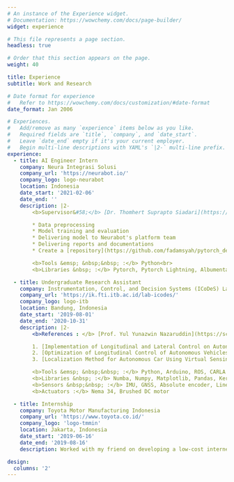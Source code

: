 ```yaml
---
# An instance of the Experience widget.
# Documentation: https://wowchemy.com/docs/page-builder/
widget: experience

# This file represents a page section.
headless: true

# Order that this section appears on the page.
weight: 40

title: Experience
subtitle: Work and Research

# Date format for experience
#   Refer to https://wowchemy.com/docs/customization/#date-format
date_format: Jan 2006

# Experiences.
#   Add/remove as many `experience` items below as you like.
#   Required fields are `title`, `company`, and `date_start`.
#   Leave `date_end` empty if it's your current employer.
#   Begin multi-line descriptions with YAML's `|2-` multi-line prefix.
experience:
  - title: AI Engineer Intern
    company: Neura Integrasi Solusi
    company_url: 'https://neurabot.io/'
    company_logo: logo-neurabot
    location: Indonesia
    date_start: '2021-02-06'
    date_end: ''
    description: |2-
        <b>Supervisor&#58;</b> [Dr. Thomhert Suprapto Siadari](https://www.linkedin.com/in/thomhertsiadari/)<br>Currently developing Deep Learning models to detect and segment objects on microscopic images. Responsibilites include:

        * Data preprocessing
        * Model training and evaluation
        * Delivering model to Neurabot's platform team
        * Delivering reports and documentations
        * Create a [repository](https://github.com/fadamsyah/pytorch_deseg_module) for future use

        <b>Tools &emsp; &nbsp;&nbsp; :</b> Python<br>
        <b>Libraries &nbsp; :</b> Pytorch, Pytorch Lightning, Albumentations, OpenCV, Pillow, Segmentation Models Pytorch<br>

  - title: Undergraduate Research Assistant
    company: Instrumentation, Control, and Decision Systems (ICoDeS) Laboratory
    company_url: 'https://ik.fti.itb.ac.id/lab-icodes/'
    company_logo: logo-itb
    location: Bandung, Indonesia
    date_start: '2019-08-01'
    date_end: '2020-10-31'
    description: |2-
        <b>References : </b> [Prof. Yul Yunazwin Nazaruddin](https://scholar.google.com/citations?user=Rve3vEYAAAAJ&hl=en) & [Augie Widyotriatmo, Ph.D.](https://scholar.google.co.id/citations?user=MtHwNU4AAAAJ&hl=id)<br>I was an undergraduate member of the [ICoDeS](https://ik.fti.itb.ac.id/lab-icodes/) in the last year of my undergraduate university. Projects and research that I participated in are listed below:

        1. [Implementation of Longitudinal and Lateral Control on Autonomous Vehicle](project/undergraduate-thesis/)
        2. [Optimization of Longitudinal Control of Autonomous Vehicles](project/longitudinal-control-optimization/)
        3. [Localization Method for Autonomous Car Using Virtual Sensing System](project/localization-method-for-autonomous-car-using-virtual-sensing-system/)

        <b>Tools &emsp; &nbsp;&nbsp; :</b> Python, Arduino, ROS, CARLA Simulator, LaTeX<br>
        <b>Libraries &nbsp; :</b> Numba, Numpy, Matplotlib, Pandas, Keras, Tensorflow<br>
        <b>Sensors &nbsp;&nbsp; :</b> IMU, GNSS, Absolute encoder, Linear transducer<br>
        <b>Actuators :</b> Nema 34, Brushed DC motor

  - title: Internship
    company: Toyota Motor Manufacturing Indonesia
    company_url: 'https://www.toyota.co.id/'
    company_logo: 'logo-tmmin'
    location: Jakarta, Indonesia
    date_start: '2019-06-16'
    date_end: '2019-08-16'
    description: Worked with my friend on developing a low-cost internet-based automation system. We created an Arduino module enabling users to control bulbs from the internet. We also delivered hands-on tutorials on using Arduino.

design:
  columns: '2'
---
```

